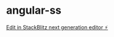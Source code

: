 # angular-ss

[Edit in StackBlitz next generation editor ⚡️](https://stackblitz.com/~/github.com/darkedges/angular-ss)